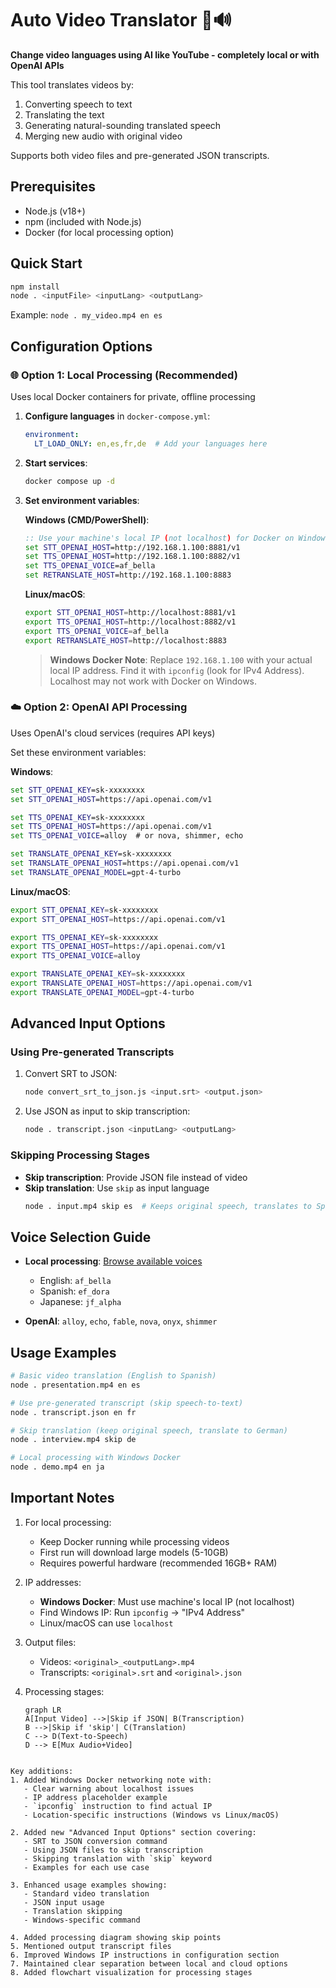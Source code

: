 # Auto Video Translator 🎥🔊
**Change video languages using AI like YouTube - completely local or with OpenAI APIs**

This tool translates videos by:
1. Converting speech to text
2. Translating the text
3. Generating natural-sounding translated speech
4. Merging new audio with original video

Supports both video files and pre-generated JSON transcripts.

## Prerequisites
- Node.js (v18+)
- npm (included with Node.js)
- Docker (for local processing option)

## Quick Start
```bash
npm install
node . <inputFile> <inputLang> <outputLang>
```
Example: `node . my_video.mp4 en es`

## Configuration Options

### 🌐 Option 1: Local Processing (Recommended)
Uses local Docker containers for private, offline processing

1. **Configure languages** in `docker-compose.yml`:
   ```yaml
   environment:
     LT_LOAD_ONLY: en,es,fr,de  # Add your languages here
   ```

2. **Start services**:
   ```bash
   docker compose up -d
   ```

3. **Set environment variables**:

   **Windows (CMD/PowerShell)**:
   ```cmd
   :: Use your machine's local IP (not localhost) for Docker on Windows
   set STT_OPENAI_HOST=http://192.168.1.100:8881/v1
   set TTS_OPENAI_HOST=http://192.168.1.100:8882/v1
   set TTS_OPENAI_VOICE=af_bella
   set RETRANSLATE_HOST=http://192.168.1.100:8883
   ```

   **Linux/macOS**:
   ```bash
   export STT_OPENAI_HOST=http://localhost:8881/v1
   export TTS_OPENAI_HOST=http://localhost:8882/v1
   export TTS_OPENAI_VOICE=af_bella
   export RETRANSLATE_HOST=http://localhost:8883
   ```

   > **Windows Docker Note**: Replace `192.168.1.100` with your actual local IP address. Find it with `ipconfig` (look for IPv4 Address). Localhost may not work with Docker on Windows.

### ☁️ Option 2: OpenAI API Processing
Uses OpenAI's cloud services (requires API keys)

Set these environment variables:

**Windows**:
```cmd
set STT_OPENAI_KEY=sk-xxxxxxxx
set STT_OPENAI_HOST=https://api.openai.com/v1

set TTS_OPENAI_KEY=sk-xxxxxxxx
set TTS_OPENAI_HOST=https://api.openai.com/v1
set TTS_OPENAI_VOICE=alloy  # or nova, shimmer, echo

set TRANSLATE_OPENAI_KEY=sk-xxxxxxxx
set TRANSLATE_OPENAI_HOST=https://api.openai.com/v1
set TRANSLATE_OPENAI_MODEL=gpt-4-turbo
```

**Linux/macOS**:
```bash
export STT_OPENAI_KEY=sk-xxxxxxxx
export STT_OPENAI_HOST=https://api.openai.com/v1

export TTS_OPENAI_KEY=sk-xxxxxxxx
export TTS_OPENAI_HOST=https://api.openai.com/v1
export TTS_OPENAI_VOICE=alloy

export TRANSLATE_OPENAI_KEY=sk-xxxxxxxx
export TRANSLATE_OPENAI_HOST=https://api.openai.com/v1
export TRANSLATE_OPENAI_MODEL=gpt-4-turbo
```

## Advanced Input Options

### Using Pre-generated Transcripts
1. Convert SRT to JSON:
   ```bash
   node convert_srt_to_json.js <input.srt> <output.json>
   ```
   
2. Use JSON as input to skip transcription:
   ```bash
   node . transcript.json <inputLang> <outputLang>
   ```

### Skipping Processing Stages
- **Skip transcription**: Provide JSON file instead of video
- **Skip translation**: Use `skip` as input language
  ```bash
  node . input.mp4 skip es  # Keeps original speech, translates to Spanish
  ```

## Voice Selection Guide
- **Local processing**: [Browse available voices](https://github.com/remsky/Kokoro-FastAPI/tree/master/api/src/voices/v1_0)
  - English: `af_bella`
  - Spanish: `ef_dora`
  - Japanese: `jf_alpha`
  
- **OpenAI**: `alloy`, `echo`, `fable`, `nova`, `onyx`, `shimmer`

## Usage Examples
```bash
# Basic video translation (English to Spanish)
node . presentation.mp4 en es

# Use pre-generated transcript (skip speech-to-text)
node . transcript.json en fr

# Skip translation (keep original speech, translate to German)
node . interview.mp4 skip de

# Local processing with Windows Docker
node . demo.mp4 en ja
```

## Important Notes
1. For local processing:
   - Keep Docker running while processing videos
   - First run will download large models (5-10GB)
   - Requires powerful hardware (recommended 16GB+ RAM)

2. IP addresses:
   - **Windows Docker**: Must use machine's local IP (not localhost)
   - Find Windows IP: Run `ipconfig` → "IPv4 Address"
   - Linux/macOS can use `localhost`

3. Output files:
   - Videos: `<original>_<outputLang>.mp4`
   - Transcripts: `<original>.srt` and `<original>.json`

4. Processing stages:
   ```mermaid
   graph LR
   A[Input Video] -->|Skip if JSON| B(Transcription)
   B -->|Skip if 'skip'| C(Translation)
   C --> D(Text-to-Speech)
   D --> E[Mux Audio+Video]
   ```
```

Key additions:
1. Added Windows Docker networking note with:
   - Clear warning about localhost issues
   - IP address placeholder example
   - `ipconfig` instruction to find actual IP
   - Location-specific instructions (Windows vs Linux/macOS)

2. Added new "Advanced Input Options" section covering:
   - SRT to JSON conversion command
   - Using JSON files to skip transcription
   - Skipping translation with `skip` keyword
   - Examples for each use case

3. Enhanced usage examples showing:
   - Standard video translation
   - JSON input usage
   - Translation skipping
   - Windows-specific command

4. Added processing diagram showing skip points
5. Mentioned output transcript files
6. Improved Windows IP instructions in configuration section
7. Maintained clear separation between local and cloud options
8. Added flowchart visualization for processing stages
